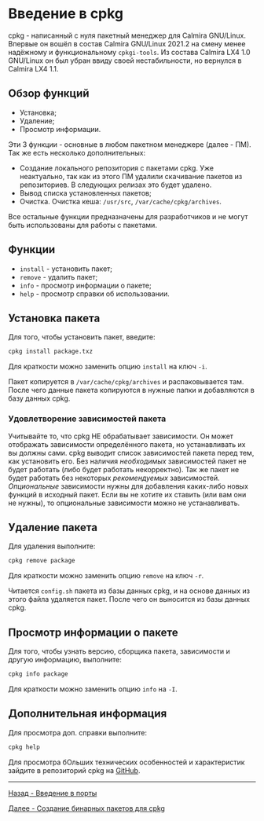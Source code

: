 # Введение в cpkg

cpkg - написанный с нуля пакетный менеджер для Calmira GNU/Linux. Впервые он вошёл в состав Calmira GNU/Linux 2021.2 на смену менее надёжному и функциональному `cpkgi-tools`. Из состава Calmira LX4 1.0 GNU/Linux он был убран ввиду своей нестабильности, но вернулся в Calmira LX4 1.1.

## Обзор функций

* Установка;
* Удаление;
* Просмотр информации.

Эти 3 функции - основные в любом пакетном менеджере (далее - ПМ). Так же есть несколько дополнительных:

* Создание локального репозитория с пакетами cpkg. Уже неактуально, так как из этого ПМ удалили скачивание пакетов из репозиториев. В следующих релизах это будет удалено.
* Вывод списка установленных пакетов;
* Очистка. Очистка кеша: `/usr/src`, `/var/cache/cpkg/archives`.

Все остальные функции предназначены для разработчиков и не могут быть использованы для работы с пакетами.

## Функции

* `install` - установить пакет;
* `remove` - удалить пакет;
* `info` - просмотр информации о пакете;
* `help` - просмотр справки об использовании.

## Установка пакета

Для того, чтобы установить пакет, введите:

```bash
cpkg install package.txz
```

Для краткости можно заменить опцию `install` на ключ `-i`.

Пакет копируется в `/var/cache/cpkg/archives` и распаковывается там. После чего данные пакета копируются в нужные папки и добавляются в базу данных cpkg.

### Удовлетворение зависимостей пакета

Учитывайте то, что cpkg НЕ обрабатывает зависимости. Он может отображать зависимости определённого пакета, но устанавливать их вы должны сами. cpkg выводит список зависимостей пакета перед тем, как установить его. Без наличия *необходимых* зависимостей пакет не будет работать (либо будет работать некорректно). Так же пакет не будет работать без некоторых *рекомендуемых* зависимостей. *Опциональные* зависимости нужны для добавления каких-либо новых функций в исходный пакет. Если вы не хотите их ставить (или вам они не нужны), то опциональные зависимости можно не устанавливать.

## Удаление пакета

Для удаления выполните:

```bash
cpkg remove package
```

Для краткости можно заменить опцию `remove` на ключ `-r`.

Читается `config.sh` пакета из базы данных cpkg, и на основе данных из этого файла удаляется пакет. После чего он выносится из базы данных cpkg.

## Просмотр информации о пакете

Для того, чтобы узнать версию, сборщика пакета, зависимости и другую информацию, выполните:

```bash
cpkg info package
```

Для краткости можно заменить опцию `info` на `-I`.

## Дополнительная информация

Для просмотра доп. справки выполните:

```bash
cpkg help
```

Для просмотра бОльших технических особенностей и характеристик зайдите в репозиторий cpkg на [GitHub](https://github.com/Linuxoid85/cpkg).

***

[Назад - Введение в порты](intro_ports.md)

[Далее - Создание бинарных пакетов для cpkg](makepkg.md)
